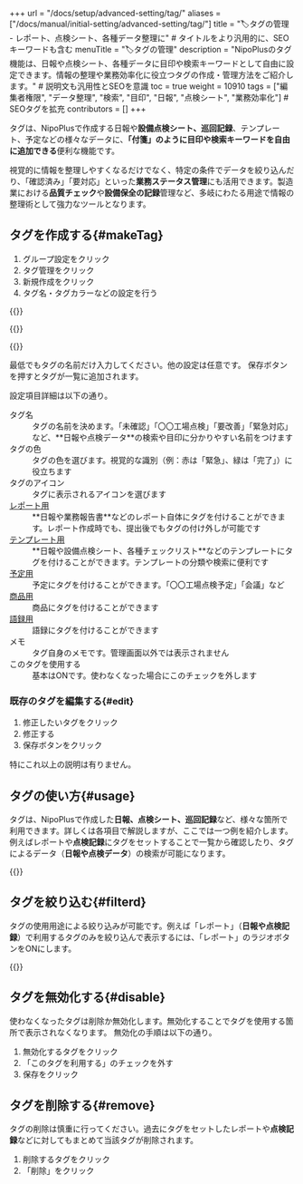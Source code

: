 +++
url = "/docs/setup/advanced-setting/tag/"
aliases = ["/docs/manual/initial-setting/advanced-setting/tag/"]
title = "🏷タグの管理 - レポート、点検シート、各種データ整理に" # タイトルをより汎用的に、SEOキーワードも含む
menuTitle = "🏷タグの管理"
description = "NipoPlusのタグ機能は、日報や点検シート、各種データに目印や検索キーワードとして自由に設定できます。情報の整理や業務効率化に役立つタグの作成・管理方法をご紹介します。" # 説明文も汎用性とSEOを意識
toc = true
weight = 10910
tags = ["編集者権限", "データ整理", "検索", "目印", "日報", "点検シート", "業務効率化"] # SEOタグを拡充
contributors = []
+++

タグは、NipoPlusで作成する日報や**設備点検シート、巡回記録**、テンプレート、予定などの様々なデータに、**「付箋」のように目印や検索キーワードを自由に追加できる**便利な機能です。

視覚的に情報を整理しやすくなるだけでなく、特定の条件でデータを絞り込んだり、「確認済み」「要対応」といった**業務ステータス管理**にも活用できます。製造業における**品質チェック**や**設備保全の記録**管理など、多岐にわたる用途で情報の整理術として強力なツールとなります。

## タグを作成する{#makeTag}

1.  グループ設定をクリック
1.  タグ管理をクリック
1.  新規作成をクリック
1.  タグ名・タグカラーなどの設定を行う

{{<icatch filename="img/tag-add1" msg="日報も点検シートも、タグを作っておけばいつでもクリックで使えるから便利です" alice="ok">}}

{{<nextArrow>}}

{{<icatch filename="img/tag-make" msg="タグ名やアイコン、色など自由に設定できます。例えば「緊急点検」「未対応」「A工場」「設備番号XYZ」など" alice="here">}}

最低でもタグの名前だけ入力してください。他の設定は任意です。
保存ボタンを押すとタグが一覧に追加されます。

設定項目詳細は以下の通り。

<dl class="basic">
<dt>タグ名</dt>
<dd>タグの名前を決めます。「未確認」「〇〇工場点検」「要改善」「緊急対応」など、**日報や点検データ**の検索や目印に分かりやすい名前をつけます</dd>
<dt>タグの色</dt>
<dd>タグの色を選びます。視覚的な識別（例：赤は「緊急」、緑は「完了」）に役立ちます</dd>
<dt>タグのアイコン</dt>
<dd>タグに表示されるアイコンを選びます</dd>
<dt><a href="/docs/manual/write-report/write/">レポート用</a></dt>
<dd>**日報や業務報告書**などのレポート自体にタグを付けることができます。レポート作成時でも、提出後でもタグの付け外しが可能です</dd>
<dt><a href="/docs/template/make/">テンプレート用</a></dt>
<dd>**日報や設備点検シート、各種チェックリスト**などのテンプレートにタグを付けることができます。テンプレートの分類や検索に便利です</dd>
<dt><a href="/docs/manual/event/add/">予定用</a></dt>
<dd>予定にタグを付けることができます。「〇〇工場点検予定」「会議」など</dd>
<dt><a href="/docs/setup/advanced-setting/point/">商品用</a></dt>
<dd>商品にタグを付けることができます</dd>
<dt><a href="/docs/setup/advanced-setting/goroku/">語録用</a></dt>
<dd>語録にタグを付けることができます</dd>
<dt>メモ</dt>
<dd>タグ自身のメモです。管理画面以外では表示されません</dd>
<dt>このタグを使用する</dt>
<dd>基本はONです。使わなくなった場合にこのチェックを外します</dd>
</dl>

### 既存のタグを編集する{#edit}

1.  修正したいタグをクリック
1.  修正する
1.  保存ボタンをクリック

特にこれ以上の説明は有りません。

## タグの使い方{#usage}

タグは、NipoPlusで作成した**日報、点検シート、巡回記録**など、様々な箇所で利用できます。詳しくは各項目で解説しますが、ここでは一つ例を紹介します。
例えばレポートや**点検記録**にタグをセットすることで一覧から確認したり、タグによるデータ（**日報や点検データ**）の検索が可能になります。

{{<icatch filename="img/set-tag" msg="タグは検索や目印、業務の進捗管理などに使えます。日報も点検シートも是非活用してみましょう" alice="ok">}}

## タグを絞り込む{#filterd}

タグの使用用途による絞り込みが可能です。例えば「レポート」（**日報や点検記録**）で利用するタグのみを絞り込んで表示するには、「レポート」のラジオボタンをONにします。

{{<icatch filename="img/tag-filter" msg="タグの絞り込み検索。この画像はレポート（日報・点検記録）のタグで絞り込みをしている例です">}}

## タグを無効化する{#disable}

使わなくなったタグは削除か無効化します。無効化することでタグを使用する箇所で表示されなくなります。
無効化の手順は以下の通り。

1.  無効化するタグをクリック
1.  「このタグを利用する」のチェックを外す
1.  保存をクリック

## タグを削除する{#remove}

タグの削除は慎重に行ってください。過去にタグをセットしたレポートや**点検記録**などに対してもまとめて当該タグが削除されます。

1.  削除するタグをクリック
1.  「削除」をクリック
